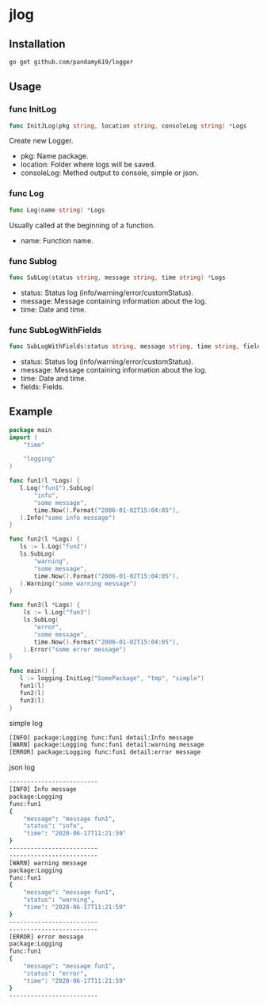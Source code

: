 # jlog

## Installation
```bash
go get github.com/pandamy619/logger
```

## Usage

### func InitLog

```go
func InitJLog(pkg string, location string, consoleLog string) *Logs
```
Create new Logger.
* pkg: Name package.
* location: Folder where logs will be saved.
* consoleLog: Method output to console, simple or json.

### func Log

```go
func Log(name string) *Logs
```
Usually called at the beginning of a function.
* name: Function name.

### func Sublog

```go
func SubLog(status string, message string, time string) *Logs
```
* status: Status log (info/warning/error/customStatus).
* message: Message containing information about the log.
* time: Date and time.

### func SubLogWithFields
```go
func SubLogWithFields(status string, message string, time string, field Fields) *Logs
```
* status: Status log (info/warning/error/customStatus).
* message: Message containing information about the log.
* time: Date and time.
* fields: Fields.

## Example

```go
package main
import (
    "time"

    "logging"
)

func fun1(l *Logs) {
   l.Log("fun1").SubLog(
   	   "info",
       "some message",
       time.Now().Format("2006-01-02T15:04:05"),
   ).Info("some info message")
}

func fun2(l *Logs) {
   ls := l.Log("fun2")
   ls.SubLog(
       "warning",
       "some message",
       time.Now().Format("2006-01-02T15:04:05"),
   ).Warning("some warning message")
}

func fun3(l *Logs) {
    ls := l.Log("fun3")
    ls.SubLog(
       "error",
       "some message",
       time.Now().Format("2006-01-02T15:04:05"),
    ).Error("some error message")
}

func main() {
   l := logging.InitLog("SomePackage", "tmp", "simple")
   fun1(l)
   fun2(l)
   fun3(l)
}
```

simple log
```bash
[INFO] package:Logging func:fun1 detail:Info message
[WARN] package:Logging func:fun1 detail:warning message
[ERROR] package:Logging func:fun1 detail:error message
```

json log

```bash
-------------------------
[INFO] Info message
package:Logging
func:fun1
{
    "message": "message fun1",
    "status": "info",
    "time": "2020-06-17T11:21:59"
}
-------------------------
-------------------------
[WARN] warning message
package:Logging
func:fun1
{
    "message": "message fun1",
    "status": "warning",
    "time": "2020-06-17T11:21:59"
}
-------------------------
-------------------------
[ERROR] error message
package:Logging
func:fun1
{
    "message": "message fun1",
    "status": "error",
    "time": "2020-06-17T11:21:59"
}
-------------------------
```